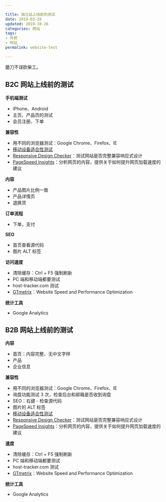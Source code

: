 ```yaml
---

title: 独立站上线前的测试  
date: 2019-03-28  
updated: 2019-10-26  
categories: 网站  
tags:  
- 外贸
- 网站
permalink: website-test  

---
```


磨刀不误砍柴工。

<!-- more -->


## B2C 网站上线前的测试

**手机端测试**
- iPhone、Android
- 主页、产品页的测试
- 会员注册、下单


**兼容性**
- 用不同的浏览器测试：Google Chrome、Firefox、IE
- [移动设备适合性测试](https://search.google.com/test/mobile-friendly)
- [Responsive Design Checker](http://responsivedesignchecker.com/)：测试网站是否完整兼容响应式设计 
- [PageSpeed Insights](https://developers.google.com/speed/pagespeed/insights)：分析网页的内容，提供关于如何提升网页加载速度的建议



**内容**
- 产品图片比例一致
- 产品详情页
- 退换货

**订单流程**
- 下单，支付

**SEO**
- 首页查看源代码
- 图片 ALT 标签

**访问速度**
- 清除缓存：Ctrl + F5 强制刷新
- PC 端和移动端都要测试
- host-tracker.com 测试
- [GTmetrix](https://gtmetrix.com/)：Website Speed and Performance Optimization


**统计工具**
- Google Analytics



## B2B 网站上线前的测试

**内容**
- 首页：内容完整、无中文字样
- 产品
- 企业信息


**兼容性**
- 用不同的浏览器测试：Google Chrome、Firefox、IE
- 询盘功能测试 3 次，检查后台和邮箱是否收到询盘
- SEO：右键 - 检查源代码
- 图片的 ALT 标签
- [移动设备适合性测试](https://search.google.com/test/mobile-friendly)
- [Responsive Design Checker](http://responsivedesignchecker.com/)：测试网站是否完整兼容响应式设计 
- [PageSpeed Insights](https://developers.google.com/speed/pagespeed/insights)：分析网页的内容，提供关于如何提升网页加载速度的建议


**速度**
- 清除缓存：Ctrl + F5 强制刷新
- PC 端和移动端都要测试
- host-tracker.com 测试
- [GTmetrix](https://gtmetrix.com/)：Website Speed and Performance Optimization

**统计工具**
- Google Analytics